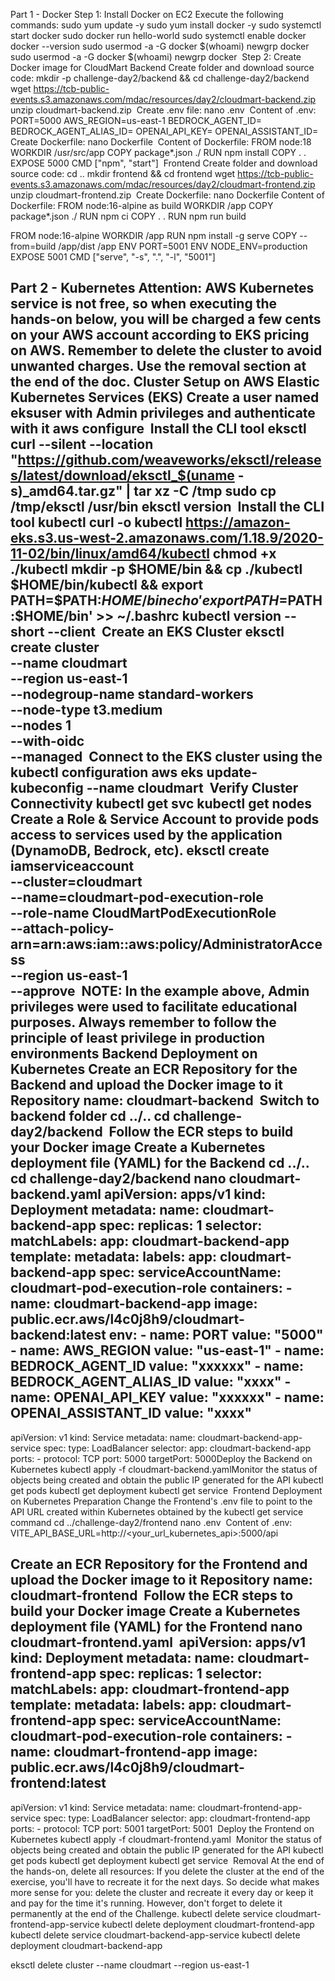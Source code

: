 Part 1 - Docker
Step 1: Install Docker on EC2
Execute the following commands:
sudo yum update -y
sudo yum install docker -y
sudo systemctl start docker
sudo docker run hello-world
sudo systemctl enable docker
docker --version
sudo usermod -a -G docker $(whoami)
newgrp docker
​
sudo usermod -a -G docker $(whoami)
newgrp docker
​
Step 2: Create Docker image for CloudMart
Backend
Create folder and download source code:
mkdir -p challenge-day2/backend && cd challenge-day2/backend
wget https://tcb-public-events.s3.amazonaws.com/mdac/resources/day2/cloudmart-backend.zip
unzip cloudmart-backend.zip
​
Create .env file:
nano .env
​
Content of .env:
PORT=5000
AWS_REGION=us-east-1
BEDROCK_AGENT_ID=<your-bedrock-agent-id>
BEDROCK_AGENT_ALIAS_ID=<your-bedrock-agent-alias-id>
OPENAI_API_KEY=<your-openai-api-key>
OPENAI_ASSISTANT_ID=<your-openai-assistant-id>
​
Create Dockerfile:
nano Dockerfile
​
Content of Dockerfile:
FROM node:18
WORKDIR /usr/src/app
COPY package*.json ./
RUN npm install
COPY . .
EXPOSE 5000
CMD ["npm", "start"]
​
Frontend
Create folder and download source code:
cd ..
mkdir frontend && cd frontend
wget https://tcb-public-events.s3.amazonaws.com/mdac/resources/day2/cloudmart-frontend.zip
unzip cloudmart-frontend.zip
​
Create Dockerfile:
nano Dockerfile
​
Content of Dockerfile:
FROM node:16-alpine as build
WORKDIR /app
COPY package*.json ./
RUN npm ci
COPY . .
RUN npm run build

FROM node:16-alpine
WORKDIR /app
RUN npm install -g serve
COPY --from=build /app/dist /app
ENV PORT=5001
ENV NODE_ENV=production
EXPOSE 5001
CMD ["serve", "-s", ".", "-l", "5001"]

​
Part 2 - Kubernetes
Attention: AWS Kubernetes service is not free, so when executing the hands-on below, you will be charged a few cents on your AWS account according to EKS pricing on AWS.
Remember to delete the cluster to avoid unwanted charges. Use the removal section at the end of the doc.
Cluster Setup on AWS Elastic Kubernetes Services (EKS)
Create a user named eksuser with Admin privileges and authenticate with it
aws configure
​
Install the CLI tool eksctl
curl --silent --location "https://github.com/weaveworks/eksctl/releases/latest/download/eksctl_$(uname -s)_amd64.tar.gz" | tar xz -C /tmp
sudo cp /tmp/eksctl /usr/bin
eksctl version
​
Install the CLI tool kubectl
curl -o kubectl https://amazon-eks.s3.us-west-2.amazonaws.com/1.18.9/2020-11-02/bin/linux/amd64/kubectl
chmod +x ./kubectl
mkdir -p $HOME/bin && cp ./kubectl $HOME/bin/kubectl && export PATH=$PATH:$HOME/bin
echo 'export PATH=$PATH:$HOME/bin' >> ~/.bashrc
kubectl version --short --client
​
Create an EKS Cluster
eksctl create cluster \
  --name cloudmart \
  --region us-east-1 \
  --nodegroup-name standard-workers \
  --node-type t3.medium \
  --nodes 1 \
  --with-oidc \
  --managed
​
Connect to the EKS cluster using the kubectl configuration
aws eks update-kubeconfig --name cloudmart
​
Verify Cluster Connectivity
kubectl get svc
kubectl get nodes
​
Create a Role & Service Account to provide pods access to services used by the application (DynamoDB, Bedrock, etc).
eksctl create iamserviceaccount \
  --cluster=cloudmart \
  --name=cloudmart-pod-execution-role \
  --role-name CloudMartPodExecutionRole \
  --attach-policy-arn=arn:aws:iam::aws:policy/AdministratorAccess\
  --region us-east-1 \
  --approve
​
NOTE: In the example above, Admin privileges were used to facilitate educational purposes. Always remember to follow the principle of least privilege in production environments
Backend Deployment on Kubernetes
Create an ECR Repository for the Backend and upload the Docker image to it
Repository name: cloudmart-backend
​
Switch to backend folder
cd ../..
cd challenge-day2/backend
​
Follow the ECR steps to build your Docker image
Create a Kubernetes deployment file (YAML) for the Backend
cd ../..
cd challenge-day2/backend
nano cloudmart-backend.yaml
​
apiVersion: apps/v1
kind: Deployment
metadata:
  name: cloudmart-backend-app
spec:
  replicas: 1
  selector:
    matchLabels:
      app: cloudmart-backend-app
  template:
    metadata:
      labels:
        app: cloudmart-backend-app
    spec:
      serviceAccountName: cloudmart-pod-execution-role
      containers:
      - name: cloudmart-backend-app
        image: public.ecr.aws/l4c0j8h9/cloudmart-backend:latest
        env:
        - name: PORT
          value: "5000"
        - name: AWS_REGION
          value: "us-east-1"
        - name: BEDROCK_AGENT_ID
          value: "xxxxxx"
        - name: BEDROCK_AGENT_ALIAS_ID
          value: "xxxx"
        - name: OPENAI_API_KEY
          value: "xxxxxx"
        - name: OPENAI_ASSISTANT_ID
          value: "xxxx"
---

apiVersion: v1
kind: Service
metadata:
  name: cloudmart-backend-app-service
spec:
  type: LoadBalancer
  selector:
    app: cloudmart-backend-app
  ports:
    - protocol: TCP
      port: 5000
      targetPort: 5000
​
Deploy the Backend on Kubernetes
kubectl apply -f cloudmart-backend.yaml
​
Monitor the status of objects being created and obtain the public IP generated for the API
kubectl get pods
kubectl get deployment
kubectl get service
​
Frontend Deployment on Kubernetes
Preparation
Change the Frontend's .env file to point to the API URL created within Kubernetes obtained by the kubectl get service command
cd ../challenge-day2/frontend
nano .env
​
Content of .env:
VITE_API_BASE_URL=http://<your_url_kubernetes_api>:5000/api

​
Create an ECR Repository for the Frontend and upload the Docker image to it
Repository name: cloudmart-frontend
​
Follow the ECR steps to build your Docker image
Create a Kubernetes deployment file (YAML) for the Frontend
nano cloudmart-frontend.yaml
​
apiVersion: apps/v1
kind: Deployment
metadata:
  name: cloudmart-frontend-app
spec:
  replicas: 1
  selector:
    matchLabels:
      app: cloudmart-frontend-app
  template:
    metadata:
      labels:
        app: cloudmart-frontend-app
    spec:
      serviceAccountName: cloudmart-pod-execution-role
      containers:
      - name: cloudmart-frontend-app
        image: public.ecr.aws/l4c0j8h9/cloudmart-frontend:latest
---

apiVersion: v1
kind: Service
metadata:
  name: cloudmart-frontend-app-service
spec:
  type: LoadBalancer
  selector:
    app: cloudmart-frontend-app
  ports:
    - protocol: TCP
      port: 5001
      targetPort: 5001
​
Deploy the Frontend on Kubernetes
kubectl apply -f cloudmart-frontend.yaml
​
Monitor the status of objects being created and obtain the public IP generated for the API
kubectl get pods
kubectl get deployment
kubectl get service
​
Removal
At the end of the hands-on, delete all resources:
If you delete the cluster at the end of the exercise, you'll have to recreate it for the next days. So decide what makes more sense for you: delete the cluster and recreate it every day or keep it and pay for the time it's running. However, don't forget to delete it permanently at the end of the Challenge.
kubectl delete service cloudmart-frontend-app-service
kubectl delete deployment cloudmart-frontend-app
kubectl delete service cloudmart-backend-app-service
kubectl delete deployment cloudmart-backend-app

eksctl delete cluster --name cloudmart --region us-east-1
